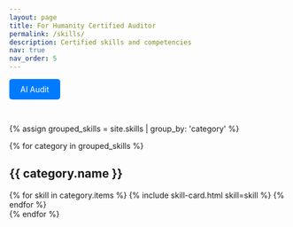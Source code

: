 ```yaml
---
layout: page
title: For Humanity Certified Auditor
permalink: /skills/
description: Certified skills and competencies
nav: true
nav_order: 5
---
```


<!-- <h1> Skills Overview</h1> -->
<!--
<div class="row row-cols-1 row-cols-md-2 g-4">
  {% assign skills = site.skills | sort: "importance" %}
  {% for skill in skills %}
    {% include skills.liquid skill=skill %}
  {% endfor %}
</div>
-->

<!-- View Certificates Button -->
<a href="/AI_Audit/" style="display:inline-block; padding:10px 20px; background:#007bff; color:white; border-radius:5px; text-decoration:none; margin-bottom:30px;">
   AI Audit
</a>


{% assign grouped_skills = site.skills | group_by: 'category' %}

{% for category in grouped_skills %}
  <h2>{{ category.name }}</h2>
  <div class="row row-cols-1 row-cols-md-2 g-4">
    {% for skill in category.items %}
      {% include skill-card.html skill=skill %}
    {% endfor %}
  </div>
{% endfor %}
